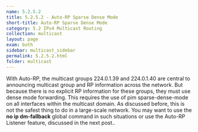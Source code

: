 ```yaml
---
name: 5.2.5.2
title: 5.2.5.2 - Auto-RP Sparse Dense Mode 
short-title: Auto-RP Sparse Dense Mode
category: 5.2 IPv4 Multicast Routing
collection: multicast
layout: page
exam: both
sidebar: multicast_sidebar
permalink: 5.2.5.2.html
folder: multicast
---
```

With Auto-RP, the multicast groups 224.0.1.39 and 224.0.1.40 are central to announcing multicast group and RP information across the network. But because there is no explicit RP information for these groups, they must use dense mode forwarding. This requires the use of pim sparse-dense-mode on all interfaces within the multicast domain. As discussed before, this is not the safest thing to do in a large-scale network. You may want to use the **no ip dm-fallback** global command in such situations or use the Auto-RP Listener feature, discussed in the next post..